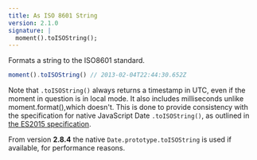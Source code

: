 ```yaml
---
title: As ISO 8601 String
version: 2.1.0
signature: |
  moment().toISOString();
---
```


Formats a string to the ISO8601 standard.

```javascript
moment().toISOString() // 2013-02-04T22:44:30.652Z
```

Note that ``.toISOString()`` always returns a timestamp in UTC, even if the moment in question is in local mode. It also includes milliseconds unlike  moment.format(),which doesn't.
This is done to provide consistency with the specification for native JavaScript Date ``.toISOString()``, as outlined in 
[ the ES2015 specification](https://www.ecma-international.org/ecma-262/6.0/#sec-date.prototype.toisostring).

From version **2.8.4** the native `Date.prototype.toISOString` is used if
available, for performance reasons.
